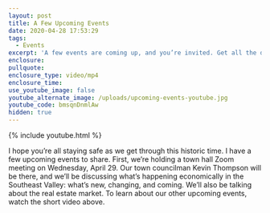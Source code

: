 ```yaml
---
layout: post
title: A Few Upcoming Events
date: 2020-04-28 17:53:29
tags:
  - Events
excerpt: 'A few events are coming up, and you’re invited. Get all the details here.'
enclosure:
pullquote:
enclosure_type: video/mp4
enclosure_time:
use_youtube_image: false
youtube_alternate_image: /uploads/upcoming-events-youtube.jpg
youtube_code: bmsqnDnmlAw
hidden: true
---
```


{% include youtube.html %}

I hope you’re all staying safe as we get through this historic time. I have a few upcoming events to share. First, we’re holding a town hall Zoom meeting on Wednesday, April 29. Our town councilman Kevin Thompson will be there, and we’ll be discussing what’s happening economically in the Southeast Valley: what’s new, changing, and coming. We’ll also be talking about the real estate market. To learn about our other upcoming events, watch the short video above.

&nbsp;